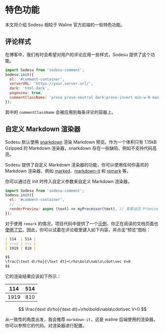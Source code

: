# 特色功能

本文将介绍 Sodesu 相较于 Waline 官方前端的一些特色功能。

## 评论样式

在博客中，我们有时会希望对用户的评论应用一些样式，Sodesu 提供了这个功能。

```js
import Sodesu from 'sodesu-comment';
Sodesu.init({
  el: '#comment-container',
  serverURL: 'https://your.server.url/',
  dark: 'html.dark',
  pageview: true,
  commentClassName: 'prose prose-neutral dark:prose-invert min-w-0 max-w-none',
});
```

其中的 `commentClassName` 会被应用到每条评论的容器上。

## 自定义 Markdown 渲染器

Sodesu 默认使用 [snarkdown](https://www.npmjs.com/package/@bpmn-io/snarkdown) 渲染 Markdown 预览。作为一个体积只有 1.15kB Gzipped 的 Markdown 渲染器，snarkdown 存在一些缺陷，例如不支持代码高亮。

Sodesu 提供了自定义 Markdown 渲染器的功能，你可以使用任何你喜欢的 Markdown 渲染器，例如 [marked](https://www.npmjs.com/package/marked)、[markdown-it](https://www.npmjs.com/package/markdown-it) 和 [remark](https://www.npmjs.com/package/remark) 等。

你可以通过在 init 时传入自定义参数来自定义 Markdown 渲染器。

```js
import Sodesu from 'sodesu-comment';
Sodesu.init({
  el: '#comment-container',
  // ...
  renderPreview: async (text) => myProcessor(text), // 需要返回 Promise
});
```

对于使用 `remark` 的情况，项目代码中提供了一个[示例](https://github.com/BeiyanYunyi/sodesu/blob/main/src/utils/remarkRenderer.ts)，你正在阅读的文档页面也[使用了它](https://github.com/BeiyanYunyi/sodesu/blob/main/docs/.vitepress/theme/SodesuComment.vue)。因此，你可以试着在评论框里键入如下内容，并点击“预览”图标：

```markdown
| 114  | 514 |
| :--: | :-: |
| 1919 | 810 |

$$
\frac{\text d\rho}{\text dt}+\rho\bold\nabla\cdot\vec V=0
$$
```

它的渲染结果应该如下所示：

| 114  | 514 |
| :--: | :-: |
| 1919 | 810 |

$$
\frac{\text d\rho}{\text dt}+\rho\bold\nabla\cdot\vec V=0
$$

从一致性的角度出发，我会推荐 `markdown-it`，这是 waline 后端使用的渲染器。你可以参照它的代码，对渲染器进行配置。
